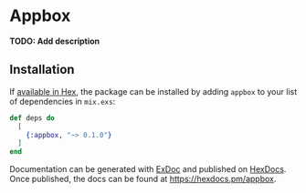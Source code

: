 # Appbox

**TODO: Add description**

## Installation

If [available in Hex](https://hex.pm/docs/publish), the package can be installed
by adding `appbox` to your list of dependencies in `mix.exs`:

```elixir
def deps do
  [
    {:appbox, "~> 0.1.0"}
  ]
end
```

Documentation can be generated with [ExDoc](https://github.com/elixir-lang/ex_doc)
and published on [HexDocs](https://hexdocs.pm). Once published, the docs can
be found at <https://hexdocs.pm/appbox>.

